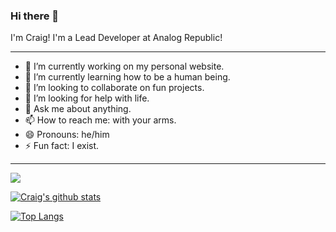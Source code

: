 ### Hi there 👋

I'm Craig! I'm a Lead Developer at Analog Republic!

---

- 🔭 I’m currently working on my personal website.
- 🌱 I’m currently learning how to be a human being.
- 👯 I’m looking to collaborate on fun projects.
- 🤔 I’m looking for help with life.
- 💬 Ask me about anything.
- 📫 How to reach me: with your arms.
- 😄 Pronouns: he/him
- ⚡ Fun fact: I exist.

---

![](https://komarev.com/ghpvc/?username=CraigChilds94)

[![Craig's github stats](https://github-readme-stats.vercel.app/api?username=CraigChilds94)](https://github.com/anuraghazra/github-readme-stats)

[![Top Langs](https://github-readme-stats.vercel.app/api/top-langs/?username=CraigChilds94)](https://github.com/anuraghazra/github-readme-stats)
